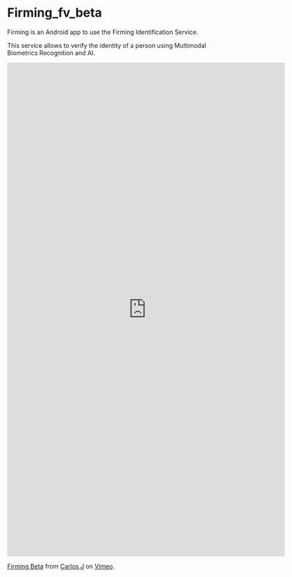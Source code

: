 # Firming_fv_beta

Firming is an Android app to use the Firming Identification Service.  

This service allows to verify the identity of a person using Multimodal Biometrics Recognition and AI.

<iframe src="https://player.vimeo.com/video/301522382" width="640" height="1138" frameborder="0" webkitallowfullscreen mozallowfullscreen allowfullscreen></iframe>
<p><a href="https://vimeo.com/301522382">Firming Beta</a> from <a href="https://vimeo.com/user91888504">Carlos J</a> on <a href="https://vimeo.com">Vimeo</a>.</p>

